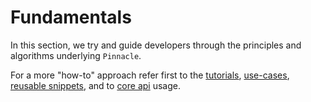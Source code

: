 # Fundamentals

In this section, we try and guide developers through the principles and algorithms underlying `Pinnacle`.

For a more "how-to" approach refer first to the [tutorials](../tutorials/intro.md), [use-cases](../../use_cases), [reusable snippets](../reusable_snippets/), and to [core api](../core_api/) usage.